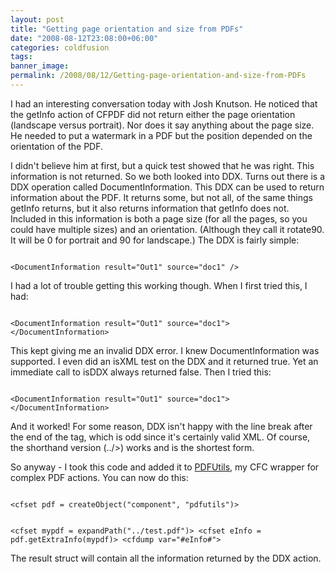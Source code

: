 ```yaml
---
layout: post
title: "Getting page orientation and size from PDFs"
date: "2008-08-12T23:08:00+06:00"
categories: coldfusion 
tags: 
banner_image: 
permalink: /2008/08/12/Getting-page-orientation-and-size-from-PDFs
---
```


I had an interesting conversation today with Josh Knutson. He noticed that the getInfo action of CFPDF did not return either the page orientation (landscape versus portrait). Nor does it say anything about the page size. He needed to put a watermark in a PDF but the position depended on the orientation of the PDF.
<!--more-->
I didn't believe him at first, but a quick test showed that he was right. This information is not returned. So we both looked into DDX. Turns out there is a DDX operation called DocumentInformation. This DDX can be used to return information about the PDF. It returns some, but not all, of the same things getInfo returns, but it also returns information that getInfo does not. Included in this information is both a page size (for all the pages, so you could have multiple sizes) and an orientation. (Although they call it rotate90. It will be 0 for portrait and 90 for landscape.) The DDX is fairly simple: 

<code>
&lt;DocumentInformation result="Out1" source="doc1" /&gt;
</code>

I had a lot of trouble getting this working though. When I first tried this, I had:

<code>
&lt;DocumentInformation result="Out1" source="doc1"&gt;
&lt;/DocumentInformation&gt;
</code>

This kept giving me an invalid DDX error. I knew DocumentInformation was supported. I even did an isXML test on the DDX and it returned true. Yet an immediate call to isDDX always returned false. Then I tried this:

<code>
&lt;DocumentInformation result="Out1" source="doc1"&gt;&lt;/DocumentInformation&gt;
</code>

And it worked! For some reason, DDX isn't happy with the line break after the end of the tag, which is odd since it's certainly valid XML. Of course, the shorthand version (../&gt;) works and is the shortest form. 

So anyway - I took this code and added it to <a href="http://pdfutils.riaforge.org">PDFUtils</a>, my CFC wrapper for complex PDF actions. You can now do this:

<code>
&lt;cfset pdf = createObject("component", "pdfutils")&gt;

&lt;cfset mypdf = expandPath("../test.pdf")&gt;
&lt;cfset eInfo = pdf.getExtraInfo(mypdf)&gt;
&lt;cfdump var="#eInfo#"&gt;
</code>

The result struct will contain all the information returned by the DDX action.